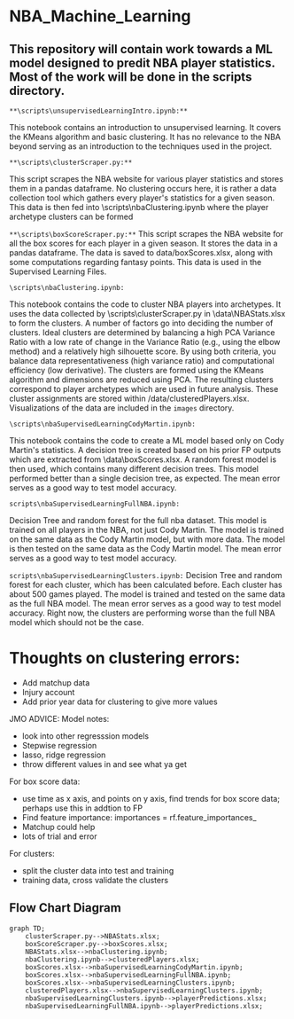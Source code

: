 # **NBA_Machine_Learning**


## This repository will contain work towards a ML model designed to predit NBA player statistics. Most of the work will be done in the scripts directory.


```**\scripts\unsupervisedLearningIntro.ipynb:**```

This notebook contains an introduction to unsupervised learning. It covers the KMeans algorithm and basic clustering. It has no relevance to the NBA beyond serving as an introduction to the techniques used in the project.

```**\scripts\clusterScraper.py:**```

This script scrapes the NBA website for various player statistics and stores them in a pandas dataframe. No clustering occurs here, it is rather a data collection tool which gathers every player's statistics for a given season. This data is then fed into \scripts\nbaClustering.ipynb where the player archetype clusters can be formed

```**\scripts\boxScoreScraper.py:**```
This script scrapes the NBA website for all the box scores for each player in a given season. It stores the data in a pandas dataframe. The data is saved to data/boxScores.xlsx, along with some computations regarding fantasy points. This data is used in the Supervised Learning Files.


```\scripts\nbaClustering.ipynb:```

This notebook contains the code to cluster NBA players into archetypes. It uses the data collected by \scripts\clusterScraper.py in \data\NBAStats.xlsx to form the clusters. A number of factors go into deciding the number of clusters. Ideal clusters are determined by balancing a high PCA Variance Ratio with a low rate of change in the Variance Ratio (e.g., using the elbow method) and a relatively high silhouette score. By using both criteria, you balance data representativeness (high variance ratio) and computational efficiency (low derivative). The clusters are formed using the KMeans algorithm and dimensions are reduced using PCA. The resulting clusters correspond to player archetypes which are used in future analysis. These cluster assignments are stored within /data/clusteredPlayers.xlsx. Visualizations of the data are included in the ```images``` directory.


```\scripts\nbaSupervisedLearningCodyMartin.ipynb:```

This notebook contains the code to create a ML model based only on Cody Martin's statistics. A decision tree is created based on his prior FP outputs which are extracted from \data\boxScores.xlsx. A random forest model is then used, which contains many different decision trees. This model performed better than a single decision tree, as expected. The mean error serves as a good way to test model accuracy.

```scripts\nbaSupervisedLearningFullNBA.ipynb:```
 
Decision Tree and random forest for the full nba dataset. This model is trained on all players in the NBA, not just Cody Martin. The model is trained on the same data as the Cody Martin model, but with more data. The model is then tested on the same data as the Cody Martin model. The mean error serves as a good way to test model accuracy.

```scripts\nbaSupervisedLearningClusters.ipynb:```
Decision Tree and random forest for each cluster, which has been calculated before. Each cluster has about 500 games played. The model is trained and tested on the same data as the full NBA model. The mean error serves as a good way to test model accuracy. Right now, the clusters are performing worse than the full NBA model which should not be the case.


# Thoughts on clustering errors:
* Add matchup data
* Injury account
* Add prior year data for clustering to give more values




JMO ADVICE:
Model notes:
* look into other regresssion models
* Stepwise regression
* lasso, ridge regression
* throw different values in and see what ya get

For box score data:
* use time as x axis, and points on y axis, find trends for box score data; perhaps use this in addtion to FP
* Find feature importance: importances = rf.feature_importances_
* Matchup could help
* lots of trial and error

For clusters:
* split the cluster data into test and training
* training data, cross validate the clusters

## **Flow Chart Diagram**
```mermaid
graph TD;
    clusterScraper.py-->NBAStats.xlsx;
    boxScoreScraper.py-->boxScores.xlsx;
    NBAStats.xlsx-->nbaClustering.ipynb;
    nbaClustering.ipynb-->clusteredPlayers.xlsx;
    boxScores.xlsx-->nbaSupervisedLearningCodyMartin.ipynb;
    boxScores.xlsx-->nbaSupervisedLearningFullNBA.ipynb;
    boxScores.xlsx-->nbaSupervisedLearningClusters.ipynb;
    clusteredPlayers.xlsx-->nbaSupervisedLearningClusters.ipynb;
    nbaSupervisedLearningClusters.ipynb-->playerPredictions.xlsx;
    nbaSupervisedLearningFullNBA.ipynb-->playerPredictions.xlsx;

```
